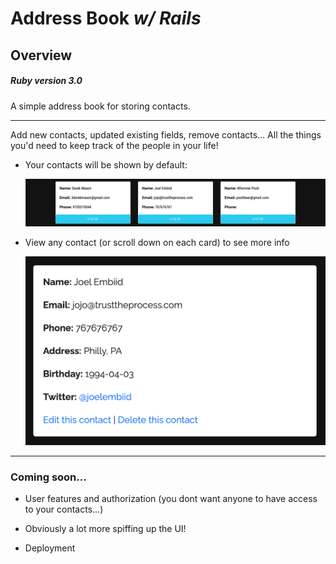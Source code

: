 # Address Book _w/ Rails_

## Overview

##### Ruby version 3.0

A simple address book for storing contacts.

---

Add new contacts, updated existing fields, remove contacts... All the things you'd need to keep track of the people in your life!

- Your contacts will be shown by default:

  ![](./app/assets/images/contacts.png)

- View any contact (or scroll down on each card) to see more info

  ![](./app/assets/images/contact.png)

---

### Coming soon...

- User features and authorization (you dont want anyone to have access to your contacts...)

- Obviously a lot more spiffing up the UI!

- Deployment
